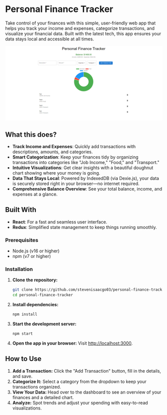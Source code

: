 ﻿# Personal Finance Tracker

Take control of your finances with this simple, user-friendly web app that helps you track your income and expenses, categorize transactions, and visualize your financial data. Built with the latest tech, this app ensures your data stays local and accessible at all times.

![App Screenshot](./AppScreenShot.png)

## What this does?

- **Track Income and Expenses**: Quickly add transactions with descriptions, amounts, and categories.
- **Smart Categorization**: Keep your finances tidy by organizing transactions into categories like "Job Income," "Food," and "Transport."
- **Intuitive Visualizations**: Get clear insights with a beautiful doughnut chart showing where your money is going.
- **Data That Stays Local**: Powered by IndexedDB (via Dexie.js), your data is securely stored right in your browser—no internet required.
- **Comprehensive Balance Overview**: See your total balance, income, and expenses at a glance.

## Built With

- **React**: For a fast and seamless user interface.
- **Redux**: Simplified state management to keep things running smoothly.

### Prerequisites

- Node.js (v16 or higher)
- npm (v7 or higher)

### Installation

1. **Clone the repository:**
   ```bash
   git clone https://github.com/stevenisaacgo03/personal-finance-tracker.git
   cd personal-finance-tracker
   ```

2. **Install dependencies:**
   ```bash
   npm install
   ```

3. **Start the development server:**
   ```bash
   npm start
   ```

4. **Open the app in your browser:**
   Visit [http://localhost:3000](http://localhost:3000).

## How to Use

1. **Add a Transaction:** Click the "Add Transaction" button, fill in the details, and save.
2. **Categorize It:** Select a category from the dropdown to keep your transactions organized.
3. **View Your Data:** Head over to the dashboard to see an overview of your finances and a detailed chart.
4. **Analyze:** Spot trends and adjust your spending with easy-to-read visualizations.


